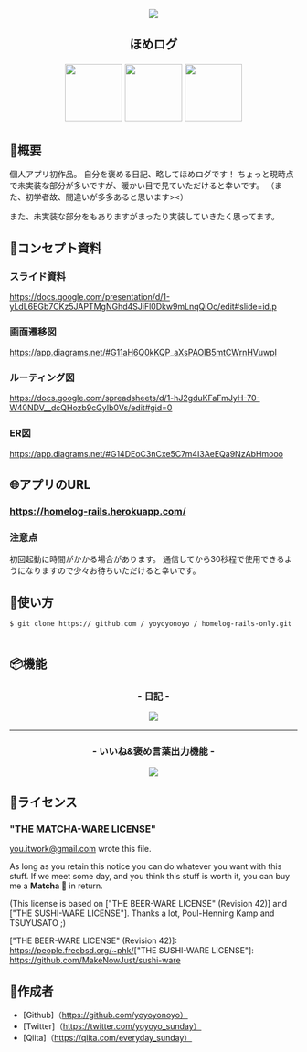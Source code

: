 <p align = "center"><img src = "https://user-images.githubusercontent.com/65913824/88498182-6d8f3a00-cffd-11ea-9778-337c89503ef5.png" /></ P>

<h2 align = "center">ほめログ</ h2>

<p align = "center">
  <a href="https://www.ruby-lang.org/ja/"> <img src = "https://user-images.githubusercontent.com/65913824/88496678-eb9d1200-cff8-11ea-89f5-665b8a754233.png" width="100px;" /></img></a>
  <a href="https://rubyonrails.org/"> <img src = "https://user-images.githubusercontent.com/65913824/88496679-ecce3f00-cff8-11ea-9255-e9329756ad8e.png" width="100px;" /></img></a>
  <a href="https://jp.heroku.com/"> <img src = "https://user-images.githubusercontent.com/65913824/88497260-cf9a7000-cffa-11ea-8eea-17f192ebcc1f.png" width="100px;" /></img></a>
</ P>
<br>

## 🌳概要

<p>個人アプリ初作品。
自分を褒める日記、略してほめログです！
ちょっと現時点で未実装な部分が多いですが、暖かい目で見ていただけると幸いです。
（また、初学者故、間違いが多多あると思います><）

また、未実装な部分をもありますがまったり実装していきたく思ってます。</p>

## 📕コンセプト資料

### スライド資料
https://docs.google.com/presentation/d/1-yLdL6EGb7CKz5JAPTMgNGhd4SJiFl0Dkw9mLnqQiOc/edit#slide=id.p

### 画面遷移図
https://app.diagrams.net/#G11aH6Q0kKQP_aXsPAOIB5mtCWrnHVuwpI

### ルーティング図
https://docs.google.com/spreadsheets/d/1-hJ2gduKFaFmJyH-70-W40NDV__dcQHozb9cGyIb0Vs/edit#gid=0

### ER図
https://app.diagrams.net/#G14DEoC3nCxe5C7m4I3AeEQa9NzAbHmooo

## 🌐アプリのURL

### **https://homelog-rails.herokuapp.com/**
### **注意点**
初回起動に時間がかかる場合があります。
通信してから30秒程で使用できるようになりますので少々お待ちいただけると幸いです。

## 💬使い方

`$ git clone https:// github.com / yoyoyonoyo / homelog-rails-only.git` <br> <br>

## 📦機能

<h3 align = "center">- 日記 -</ h3>

<p align = "center">
  <img src = "https://user-images.githubusercontent.com/65913824/88498640-a085fd80-cffe-11ea-8168-f08ad77f84bd.png">
</ P>

---

<h3 align = "center">- いいね&褒め言葉出力機能 -</ h3>

<p align = "center">
  <img src = "https://user-images.githubusercontent.com/65913824/88497797-5d2a8f80-cffc-11ea-99ff-dd92a724d6c1.png">
</ P>

## 🎫ライセンス

### "THE MATCHA-WARE LICENSE"

<you.itwork@gmail.com> wrote this file.

As long as you retain this notice you can do whatever you want
with this stuff. If we meet some day, and you think this stuff
is worth it, you can buy me a **Matcha 🍵** in return.

(This license is based on ["THE BEER-WARE LICENSE" (Revision 42)]
 and ["THE SUSHI-WARE LICENSE"].
 Thanks a lot, Poul-Henning Kamp and TSUYUSATO ;)

​["THE BEER-WARE LICENSE" (Revision 42)]: https://people.freebsd.org/~phk/
​["THE SUSHI-WARE LICENSE"]: https://github.com/MakeNowJust/sushi-ware

## 👀作成者

- [Github]（https://github.com/yoyoyonoyo）
- [Twitter]（https://twitter.com/yoyoyo_sunday）
- [Qiita]（https://qiita.com/everyday_sunday）
